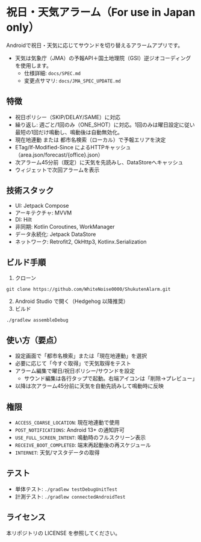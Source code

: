# 祝日・天気アラーム（For use in Japan only）

Androidで祝日・天気に応じてサウンドを切り替えるアラームアプリです。

- 天気は気象庁（JMA）の予報API＋国土地理院（GSI）逆ジオコーディングを使用します。
  - 仕様詳細: `docs/SPEC.md`
  - 変更点サマリ: `docs/JMA_SPEC_UPDATE.md`

## 特徴

- 祝日ポリシー（SKIP/DELAY/SAME）に対応
- 繰り返し: 週ごと/1回のみ（ONE_SHOT）に対応。1回のみは曜日設定に従い最短の1回だけ鳴動し、鳴動後は自動無効化。
- 現在地連動 または 都市名検索（ローカル）で予報エリアを決定
- ETag/If-Modified-Since によるHTTPキャッシュ（area.json/forecast/{office}.json）
- 次アラーム45分前（既定）に天気を先読みし、DataStoreへキャッシュ
- ウィジェットで次回アラームを表示

## 技術スタック

- UI: Jetpack Compose
- アーキテクチャ: MVVM
- DI: Hilt
- 非同期: Kotlin Coroutines, WorkManager
- データ永続化: Jetpack DataStore
- ネットワーク: Retrofit2, OkHttp3, Kotlinx.Serialization

## ビルド手順

1) クローン
```
git clone https://github.com/WhiteNoise0000/ShukutenAlarm.git
```
2) Android Studio で開く（Hedgehog 以降推奨）
3) ビルド
```
./gradlew assembleDebug
```

## 使い方（要点）

- 設定画面で「都市名検索」または「現在地連動」を選択
- 必要に応じて「今すぐ取得」で天気取得をテスト
- アラーム編集で曜日/祝日ポリシー/サウンドを設定
  - サウンド編集は各行タップで起動。右端アイコンは「削除→プレビュー」
- 以降は次アラーム45分前に天気を自動先読みして鳴動時に反映

## 権限

- `ACCESS_COARSE_LOCATION`: 現在地連動で使用
- `POST_NOTIFICATIONS`: Android 13+ の通知許可
- `USE_FULL_SCREEN_INTENT`: 鳴動時のフルスクリーン表示
- `RECEIVE_BOOT_COMPLETED`: 端末再起動後の再スケジュール
- `INTERNET`: 天気/マスタデータの取得

## テスト

- 単体テスト: `./gradlew testDebugUnitTest`
- 計測テスト: `./gradlew connectedAndroidTest`

## ライセンス

本リポジトリの LICENSE を参照してください。
